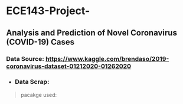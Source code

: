 # ECE143-Project-
## Analysis and Prediction of Novel Coronavirus (COVID-19) Cases

### Data Source: https://www.kaggle.com/brendaso/2019-coronavirus-dataset-01212020-01262020

- ### Data Scrap:
>pacakge used:
>
>
>



